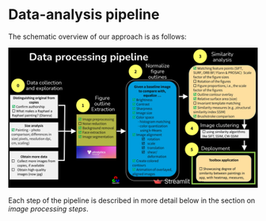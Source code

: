 # Data-analysis pipeline

The schematic overview of our approach is as follows:

![Pipeline](pipeline.jpg)

Each step of the pipeline is described in more detail below in the section on *image processing steps*.
